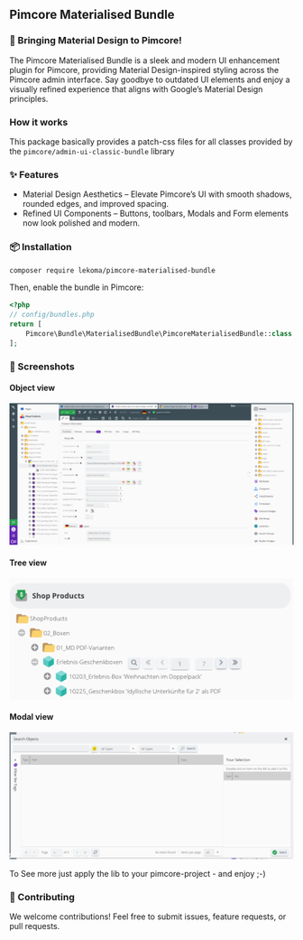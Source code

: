 ## Pimcore Materialised Bundle

### 🚀 Bringing Material Design to Pimcore!

The Pimcore Materialised Bundle is a sleek and modern UI enhancement plugin for Pimcore, providing Material Design-inspired styling across the Pimcore admin interface. Say goodbye to outdated UI elements and enjoy a visually refined experience that aligns with Google’s Material Design principles.

### How it works
This package basically provides a patch-css files for all classes provided by the `pimcore/admin-ui-classic-bundle` library 

### ✨ Features

* Material Design Aesthetics – Elevate Pimcore’s UI with smooth shadows, rounded edges, and improved spacing.
* Refined UI Components – Buttons, toolbars, Modals and Form elements now look polished and modern.

### 📦 Installation

```bash
composer require lekoma/pimcore-materialised-bundle
```

Then, enable the bundle in Pimcore:

```php
<?php
// config/bundles.php
return [
    Pimcore\Bundle\MaterialisedBundle\PimcoreMaterialisedBundle::class => ['all' => true],
];
```

### 🎨 Screenshots

#### Object view
![demo](./docs/demo-object-view-light.png)

#### Tree view
![demo](./docs/demo-tree-view.png)

#### Modal view
![demo](./docs/demo-modal-view.png)

To See more just apply the lib to your pimcore-project - and enjoy ;-)

### 🤝 Contributing

We welcome contributions! Feel free to submit issues, feature requests, or pull requests.